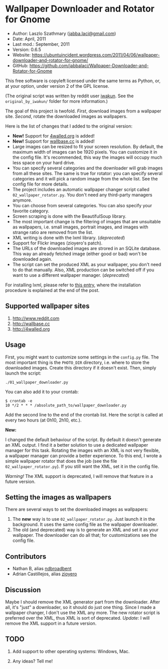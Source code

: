 Wallpaper Downloader and Rotator for Gnome
==========================================

* Author:    Laszlo Szathmary (<jabba.laci@gmail.com>)
* Date:      April, 2011
* Last mod.: September, 2011
* Version:   0.6.5
* Website:   <https://ubuntuincident.wordpress.com/2011/04/06/wallpaper-downloader-and-rotator-for-gnome/>
* GitHub:    <https://github.com/jabbalaci/Wallpaper-Downloader-and-Rotator-for-Gnome>

This free software is copyleft licensed under the same terms as Python, or,
at your option, under version 2 of the GPL license.

(The original script was written by reddit user [iwakun](http://www.reddit.com/user/iwakun).
See the `original_by_iwakun/` folder for more information.)

The goal of this project is twofold. *First*, download images from a wallpaper site.
*Second*, rotate the downloaded images as wallpapers.

Here is the list of changes that I added to the original version:

* **New!** Support for [4walled.org](http://4walled.org) is added!
* **New!** Support for [wallbase.cc](http://wallbase.cc) is added!
* Large images can be resized to fit your screen resolution. By default,
  the maximum width of images can be 1920 pixels. You can customize it in the
  config file. It's recommended, this way the images will occupy much less space
  on your hard drive.
* You can specify several categories and the downloader will grab
  images from all these sites. The same is true for rotator: you can specify
  several categories and it will pick a random image from the whole list.
  See the config file for more details.
* The project includes an automatic wallpaper changer script
  called `02_wallpaper_rotator.py`. You don't need any third-party managers anymore.
* You can choose from several categories. You can also 
  specify your favorite category.
* Screen scraping is done with the BeautifulSoup library.
* The most important change is the filtering of images that are
  unsuitable as wallpapers, i.e. small images, portrait images, and
  images with strange ratio are removed from the list.
* XML writing is done with the lxml library. (*deprecated*)
* Support for Flickr images (zioyero's patch).
* The URLs of the downloaded images are strored in an SQLite database.
  This way an already fetched image (either good or bad) won't be downloaded again.
* The script can set the produced XML as your wallpaper, you don't need to
  do that manually. Also, XML production can be switched off if you want to
  use a different wallpaper manager. (*deprecated*)

For installing lxml, please refer to [this entry][1], where the 
installation procedure is explained at the end of the post.

[1]: https://pythonadventures.wordpress.com/2011/04/04/write-xml-to-file/


Supported wallpaper sites
-------------------------

1. <http://www.reddit.com>
2. <http://wallbase.cc>
3. <http://4walled.org>


Usage
-----

First, you might want to customize some settings in the `config.py` file.
The most important thing is the `PHOTO_DIR` directory, i.e. where to store
the downloaded images. Create this directory if it doesn't exist.
Then, simply launch the script:

    ./01_wallpaper_downloader.py
    
You can also add it to your crontab:

    $ crontab -e
    10 */2 * * * /absolute_path_to/wallpaper_downloader.py
    
Add the second line to the end of the crontab list. Here the script is 
called at every two hours (at 0h10, 2h10, etc.).

**New:**

I changed the default behaviour of the script. By default it doesn't
generate an XML output. I find it a better solution to use a dedicated
wallpaper manager for this task. Rotating the images with an XML is not 
very flexible, a wallpaper manager can provide a better experience.
To this end, I wrote a simple wallpaper rotator that does the job (see 
the file `02_wallpaper_rotator.py`).
If you still want the XML, set it in the config file.

*Warning!* The XML support is deprecated, I will remove that feature in a future version.


Setting the images as wallpapers
--------------------------------

There are several ways to set the downloaded images as wallpapers:

1. The **new** way is to use `02_wallpaper_rotator.py`. Just launch it in the
   background. It uses the same config file as the wallpaper downloader.
2. The old (and deprecated) way is to generate an XML and set it as your wallpaper.
   The downloader can do all that; for customizations see the config file.


Contributors
------------

* Nathan B, alias [ndbroadbent][2]
* Adrian Castillejos, alias [zioyero][3]

[2]: https://github.com/ndbroadbent
[3]: https://github.com/zioyero


Discussion
----------

Maybe I should remove the XML generator part from the downloader. After all, it's
"just" a downloader, so it should do just one thing. Since I made a wallpaper
changer, I don't use the XML any more. The new rotator script is preferred over
the XML, thus XML is sort of deprecated. *Update*: I will remove the XML support
in a future version.


TODO
----

1. Add support to other operating systems: Windows, Mac.

2. Any ideas? Tell me!
